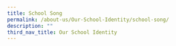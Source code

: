 ```yaml
---
title: School Song
permalink: /about-us/Our-School-Identity/school-song/
description: ""
third_nav_title: Our School Identity
---
```

